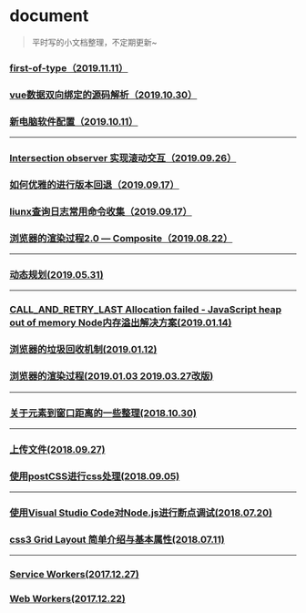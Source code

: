 # document
> 平时写的小文档整理，不定期更新~

### [first-of-type（2019.11.11）][18]
### [vue数据双向绑定的源码解析（2019.10.30）][17]
### [新电脑软件配置（2019.10.11）][16]
---
### [Intersection observer 实现滚动交互（2019.09.26）][15]
### [如何优雅的进行版本回退（2019.09.17）][14]
### [liunx查询日志常用命令收集（2019.09.17）][13]
### [浏览器的渲染过程2.0 — Composite（2019.08.22）][12]
---
### [动态规划(2019.05.31)][9]
---
### [CALL_AND_RETRY_LAST Allocation failed - JavaScript heap out of memory Node内存溢出解决方案(2019.01.14)][10]
### [浏览器的垃圾回收机制(2019.01.12)][9]
### [浏览器的渲染过程(2019.01.03  2019.03.27改版)][8]
---
### [关于元素到窗口距离的一些整理(2018.10.30)][1]
--- 
### [上传文件(2018.09.27)][5]
### [使用postCSS进行css处理(2018.09.05)][6]
---
### [使用Visual Studio Code对Node.js进行断点调试(2018.07.20)][4]
### [css3 Grid Layout 简单介绍与基本属性(2018.07.11)][7]
---
### [Service Workers(2017.12.27)][3]
### [Web Workers(2017.12.22)][2]

 
 [1]: https://github.com/includeios/document/issues/1
 [2]: https://github.com/includeios/document/issues/2
 [3]: https://github.com/includeios/document/issues/3
 [4]: https://github.com/includeios/document/issues/4
 [5]: https://github.com/includeios/document/issues/5
 [6]: https://www.jianshu.com/p/3fc3113087ef
 [7]: https://www.jianshu.com/p/c19fc0bd359b
 [8]:https://github.com/includeios/document/issues/6
 [9]:https://github.com/includeios/document/issues/7
 [10]:https://github.com/includeios/document/issues/8
 [11]:https://github.com/includeios/document/issues/9
 [12]:https://github.com/includeios/document/issues/10
 [13]:https://github.com/includeios/document/issues/11
 [14]:https://github.com/includeios/document/issues/12
 [15]:https://github.com/includeios/document/issues/13
 [16]:https://github.com/includeios/document/issues/14
 [17]:https://github.com/includeios/document/issues/15
 [18]:https://github.com/includeios/document/issues/16
